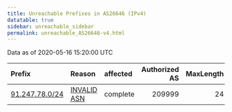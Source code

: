 ```yaml
---
title: Unreachable Prefixes in AS26646 (IPv4)
datatable: true
sidebar: unreachable_sidebar
permalink: unreachable_AS26646-v4.html
---
```


Data as of 2020-05-16 15:20:00 UTC


<div class="datatable-begin"></div>

| Prefix                                                 | Reason                                                                                                | affected   |   Authorized AS |   MaxLength | Anchor                                         |   unreachable /24s |
|:-------------------------------------------------------|:------------------------------------------------------------------------------------------------------|:-----------|----------------:|------------:|:-----------------------------------------------|-------------------:|
| [91.247.78.0/24](https://stat.ripe.net/91.247.78.0/24) | [INVALID ASN](https://rpki-validator.ripe.net/announcement-preview?asn=AS26646&prefix=91.247.78.0/24) | complete   |          209999 |          24 | [RIPE](unreachable_RIPE_NCC_RPKI_Root-v4.html) |                  1 |

<div class="datatable-end"></div>